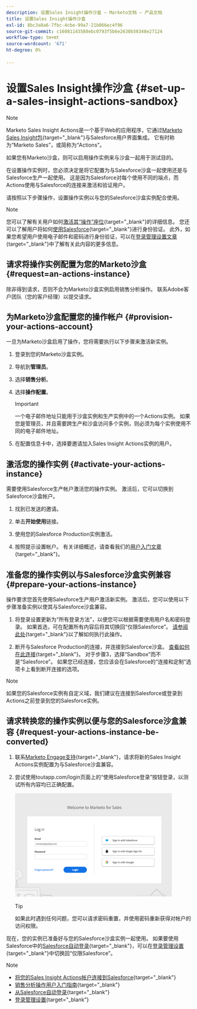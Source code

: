 ```yaml
---
description: 设置Sales Insight操作沙盒 — Marketo文档 — 产品文档
title: 设置Sales Insight操作沙盒
exl-id: 8bc3a8a6-7fbc-4cbe-99a7-21b066ec4f96
source-git-commit: c16081143588ebc0793f5b6e2630b58348e27124
workflow-type: tm+mt
source-wordcount: '671'
ht-degree: 0%

---
```


# 设置Sales Insight操作沙盒 {#set-up-a-sales-insight-actions-sandbox}

>[!NOTE]
>
>Marketo Sales Insight Actions是一个基于Web的应用程序，它通过[Marketo Sales Insight包](/help/marketo/product-docs/marketo-sales-insight/msi-for-salesforce/installation/install-marketo-sales-insight-package-in-salesforce-appexchange.md){target="_blank"}与Salesforce用户界面集成。 它有时称为“Marketo Sales”，或简称为“Actions”。

如果您有Marketo沙盒，则可以启用操作实例来与沙盒一起用于测试目的。

在设置操作实例时，您必须决定是将它配置为与Salesforce沙盒一起使用还是与Salesforce生产一起使用。 这是因为Salesforce对每个使用不同的端点，而Actions使用与Salesforce的连接来激活和验证用户。

请按照以下步骤操作，设置操作实例以与您的Salesforce沙盒实例配合使用。

>[!NOTE]
>
>您可以了解有关用户如何[激活其“操作”座位](/help/marketo/product-docs/marketo-sales-insight/actions/getting-started/sales-insight-actions-user-onboarding-checklist.md){target="_blank"}的详细信息。 您还可以了解用户将如何[使用Salesforce](/help/marketo/product-docs/marketo-sales-insight/actions/admin/auto-login-from-salesforce.md){target="_blank"}进行身份验证。 此外，如果您希望用户使用电子邮件和密码进行身份验证，可以在[登录管理设置文章](/help/marketo/product-docs/marketo-sales-insight/actions/admin/login-management-settings.md){target="_blank"}中了解有关此内容的更多信息。

## 请求将操作实例配置为您的Marketo沙盒{#request=an-actions-instance}

除非得到请求，否则不会为Marketo沙盒实例启用销售分析操作。 联系Adobe客户团队（您的客户经理）以提交请求。

## 为Marketo沙盒配置您的操作帐户 {#provision-your-actions-account}

一旦为Marketo沙盒启用了操作，您将需要执行以下步骤来激活新实例。

1. 登录到您的Marketo沙盒实例。

1. 导航到&#x200B;**管理员**。

1. 选择&#x200B;**销售分析**。

1. 选择&#x200B;**操作配置**。

   >[!IMPORTANT]
   >
   >一个电子邮件地址只能用于沙盒实例和生产实例中的一个Actions实例。 如果您是管理员，并且需要跨生产和沙盒访问多个实例，则必须为每个实例使用不同的电子邮件地址。

1. 在配置信息卡中，选择要邀请加入Sales Insight Actions实例的用户。

## 激活您的操作实例 {#activate-your-actions-instance}

需要使用Salesforce生产帐户激活您的操作实例。 激活后，它可以切换到Salesforce沙盒帐户。

1. 找到已发送的邀请。

1. 单击&#x200B;**开始使用**&#x200B;链接。

1. 使用您的Salesforce Production实例激活。

1. 按照提示设置帐户。 有关详细概述，请查看我们的[用户入门文章](/help/marketo/product-docs/marketo-sales-insight/actions/getting-started/sales-insight-actions-user-onboarding-guide.md){target="_blank"}。

## 准备您的操作实例以与Salesforce沙盒实例兼容 {#prepare-your-actions-instance}

操作要求您首先使用Salesforce生产用户激活新实例。 激活后，您可以使用以下步骤准备实例以使其与Salesforce沙盒兼容。

1. 将登录设置更新为“所有登录方法”，以便您可以根据需要使用用户名和密码登录。 如果首选，可在配置所有内容后将其切换回“仅限Salesforce”。 [请参阅此处](/help/marketo/product-docs/marketo-sales-insight/actions/admin/login-management-settings.md){target="_blank"}以了解如何执行此操作。

1. 断开与Salesforce Production的连接，并连接到Salesforce沙盒。 [查看如何在此连接](/help/marketo/product-docs/marketo-sales-insight/actions/crm/salesforce-integration/connect-your-sales-insight-actions-account-to-salesforce.md){target="_blank"}。 对于步骤3，选择“Sandbox”而不是“Salesforce”。 如果您已经连接，您应该会在Salesforce的“连接和定制”选项卡上看到断开连接的选项。

>[!NOTE]
>
>如果您的Salesforce实例有自定义域，我们建议在连接到Salesforce或登录到Actions之前登录到您的Salesforce实例。

## 请求转换您的操作实例以便与您的Salesforce沙盒兼容 {#request-your-actions-instance-be-converted}

1. 联系[Marketo Engage支持](https://nation.marketo.com/t5/support/ct-p/Support){target="_blank"}，请求将新的Sales Insight Actions实例配置为与Salesforce沙盒兼容。

1. 尝试使用toutapp.com/login页面上的“使用Salesforce登录”按钮登录，以测试所有内容均已正确配置。

   ![](assets/set-up-a-sales-insight-actions-sandbox-1.png)

   >[!TIP]
   >
   >如果此时遇到任何问题，您可以请求密码重置，并使用密码重新获得对帐户的访问权限。

现在，您的实例已准备好与您的Salesforce沙盒实例一起使用。 如果要使用Salesforce中的[Salesforce自动登录](/help/marketo/product-docs/marketo-sales-insight/actions/admin/auto-login-from-salesforce.md){target="_blank"}，可以在[登录管理设置](/help/marketo/product-docs/marketo-sales-insight/actions/admin/login-management-settings.md){target="_blank"}中切换回“仅限Salesforce”。

>[!NOTE]
>
>* [将您的Sales Insight Actions帐户连接到Salesforce](/help/marketo/product-docs/marketo-sales-insight/actions/crm/salesforce-integration/connect-your-sales-insight-actions-account-to-salesforce.md){target="_blank"}
>* [销售分析操作用户入门指南](/help/marketo/product-docs/marketo-sales-insight/actions/getting-started/sales-insight-actions-user-onboarding-guide.md){target="_blank"}
>* [从Salesforce自动登录](/help/marketo/product-docs/marketo-sales-insight/actions/admin/auto-login-from-salesforce.md){target="_blank"}
>* [登录管理设置](/help/marketo/product-docs/marketo-sales-insight/actions/admin/login-management-settings.md){target="_blank"}
